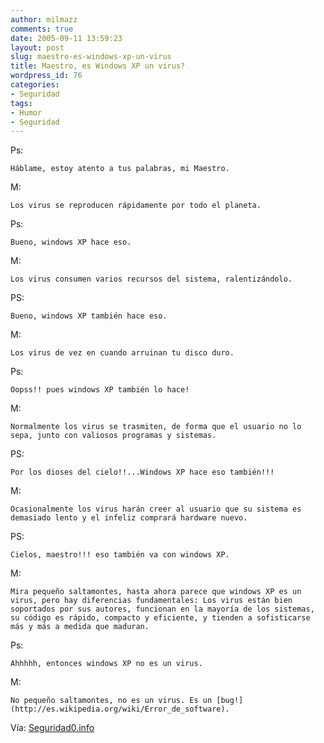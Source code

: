 ```yaml
---
author: milmazz
comments: true
date: 2005-09-11 13:59:23
layout: post
slug: maestro-es-windows-xp-un-virus
title: Maestro, es Windows XP un virus?
wordpress_id: 76
categories:
- Seguridad
tags:
- Humor
- Seguridad
---
```



Ps:

    Háblame, estoy atento a tus palabras, mi Maestro.

M:

    Los virus se reproducen rápidamente por todo el planeta.

Ps:

    Bueno, windows XP hace eso.

M:

    Los virus consumen varios recursos del sistema, ralentizándolo.

PS:

    Bueno, windows XP también hace eso.

M:

    Los virus de vez en cuando arruinan tu disco duro.

Ps:

    Oopss!! pues windows XP también lo hace!

M:

    Normalmente los virus se trasmiten, de forma que el usuario no lo sepa, junto con valiosos programas y sistemas.

PS:

    Por los dioses del cielo!!...Windows XP hace eso también!!!

M:

    Ocasionalmente los virus harán creer al usuario que su sistema es demasiado lento y el infeliz comprará hardware nuevo.

PS:

    Cielos, maestro!!! eso también va con windows XP.

M:

    Mira pequeño saltamontes, hasta ahora parece que windows XP es un virus, pero hay diferencias fundamentales: Los virus están bien soportados por sus autores, funcionan en la mayoría de los sistemas, su código es rápido, compacto y eficiente, y tienden a sofisticarse más y más a medida que maduran.

Ps:

    Ahhhhh, entonces windows XP no es un virus.

M:

    No pequeño saltamontes, no es un virus. Es un [bug!](http://es.wikipedia.org/wiki/Error_de_software).




Vía: [Seguridad0.info](http://mail.seguridad0.info/mailman/listinfo/seguridad0_seguridad0.info)

